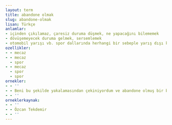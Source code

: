 ```yaml
---
layout: term
title: abandone olmak
slug: abandone-olmak
lisan: Türkçe
anlamlar:
- içinden çıkılamaz, çaresiz duruma düşmek, ne yapacağını bilememek
- dövüşemeyecek duruma gelmek, sersemlemek
- otomobil yarışı vb. spor dallarında herhangi bir sebeple yarış dışı kalmak
ozellikler:
- - mecaz
- - mecaz
  - spor
- - mecaz
  - spor
  - spor
ornekler:
- - ''
- - Beni bu şekilde yakalamasından çekiniyordum ve abandone olmuş bir boksör gibi köşeye çekiliyordum hemen.
- - ''
orneklerkaynak:
- - ''
- - Özcan Tekdemir
- - ''
---
```

